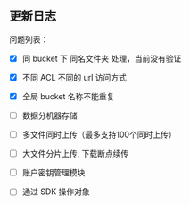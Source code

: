 ## 更新日志

问题列表：

- [x] 同 bucket 下 同名文件夹 处理，当前没有验证
- [x] 不同 ACL 不同的 url 访问方式
- [x] 全局 bucket 名称不能重复

- [ ] 数据分机器存储
- [ ] 多文件同时上传（最多支持100个同时上传）
- [ ] 大文件分片上传, 下载断点续传
- [ ] 账户密钥管理模块
- [ ] 通过 SDK 操作对象

